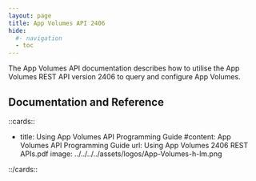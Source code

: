 ```yaml
---
layout: page
title: App Volumes API 2406
hide:
  #- navigation
  - toc
---
```


The App Volumes API documentation describes how to utilise the App Volumes REST API version 2406 to query and configure App Volumes.

## Documentation and Reference

::cards::

- title: Using App Volumes API Programming Guide
 #content: App Volumes API Programming Guide
  url: Using App Volumes 2406 REST APIs.pdf
  image: ../../../../assets/logos/App-Volumes-h-lm.png

::/cards::

<swagger-ui src="swagger.json"/>
